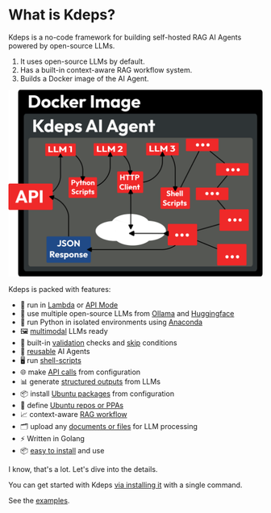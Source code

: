 # What is Kdeps?

Kdeps is a no-code framework for building self-hosted RAG AI Agents powered by open-source LLMs.

1. It uses open-source LLMs by default.
2. Has a built-in context-aware RAG workflow system.
3. Builds a Docker image of the AI Agent.

<img alt="Kdeps - Overview" src="/docs/public/overview.png" />

Kdeps is packed with features:
- 🚀 run in [Lambda](https://kdeps.github.io/kdeps/getting-started/configuration/workflow.html#lambda-mode) or [API Mode](https://kdeps.github.io/kdeps/getting-started/configuration/workflow.html#api-server-settings)
- 🤖 use multiple open-source LLMs from [Ollama](https://kdeps.github.io/kdeps/getting-started/configuration/workflow.html#llm-models) and [Huggingface](https://github.com/kdeps/examples/tree/main/huggingface_imagegen_api)
- 🐍 run Python in isolated environments using [Anaconda](https://kdeps.github.io/kdeps/getting-started/resources/python.html)
- 🖼️ [multimodal](https://kdeps.github.io/kdeps/getting-started/resources/multimodal.html) LLMs ready
- 💅 built-in [validation](https://kdeps.github.io/kdeps/getting-started/resources/validations.html) checks and [skip](https://kdeps.github.io/kdeps/getting-started/resources/skip.html) conditions
- 🔄 [reusable](https://kdeps.github.io/kdeps/getting-started/resources/remix.html) AI Agents
- 🖥️ run [shell-scripts](https://kdeps.github.io/kdeps/getting-started/resources/exec.html)
- 🌐 make [API calls](https://kdeps.github.io/kdeps/getting-started/resources/client.html) from configuration
- 📊 generate [structured outputs](https://kdeps.github.io/kdeps/getting-started/resources/llm.html#chat-block) from LLMs
- 📦 install [Ubuntu packages](https://kdeps.github.io/kdeps/getting-started/configuration/workflow.html#ubuntu-packages) from configuration
- 📜 define [Ubuntu repos or PPAs](https://kdeps.github.io/kdeps/getting-started/configuration/workflow.html#ubuntu-repositories)
- 📈 context-aware [RAG workflow](https://kdeps.github.io/kdeps/getting-started/resources/kartographer.html)
- 🗂️ upload any [documents or files](https://kdeps.github.io/kdeps/getting-started/tutorials/files.html) for LLM processing
- ⚡ Written in Golang
- 📦 [easy to install](https://kdeps.github.io/kdeps/getting-started/introduction/installation.html) and use

I know, that's a lot. Let's dive into the details.

You can get started with Kdeps [via installing it](https://kdeps.github.io/kdeps/getting-started/introduction/installation.html) with a single command.

See the [examples](https://github.com/kdeps/examples).
